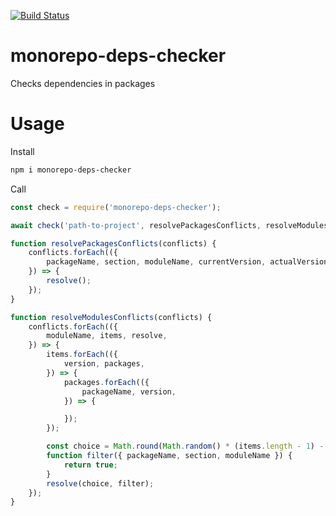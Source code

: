 [![Build Status](https://travis-ci.org/DmitryBogomolov/monorepo-deps-checker.svg?branch=master)](https://travis-ci.org/DmitryBogomolov/monorepo-deps-checker)

# monorepo-deps-checker

Checks dependencies in packages

# Usage

Install

```bash
npm i monorepo-deps-checker
```

Call

```javascript
const check = require('monorepo-deps-checker');

await check('path-to-project', resolvePackagesConflicts, resolveModulesConflicts);

function resolvePackagesConflicts(conflicts) {
    conflicts.forEach(({
        packageName, section, moduleName, currentVersion, actualVersion, resolve,
    }) => {
        resolve();
    });
}

function resolveModulesConflicts(conflicts) {
    conflicts.forEach(({
        moduleName, items, resolve,
    }) => {
        items.forEach(({
            version, packages,
        }) => {
            packages.forEach(({
                packageName, version,
            }) => {

            });
        });

        const choice = Math.round(Math.random() * (items.length - 1) - 0.5);
        function filter({ packageName, section, moduleName }) {
            return true;
        }
        resolve(choice, filter);
    });
}
```
